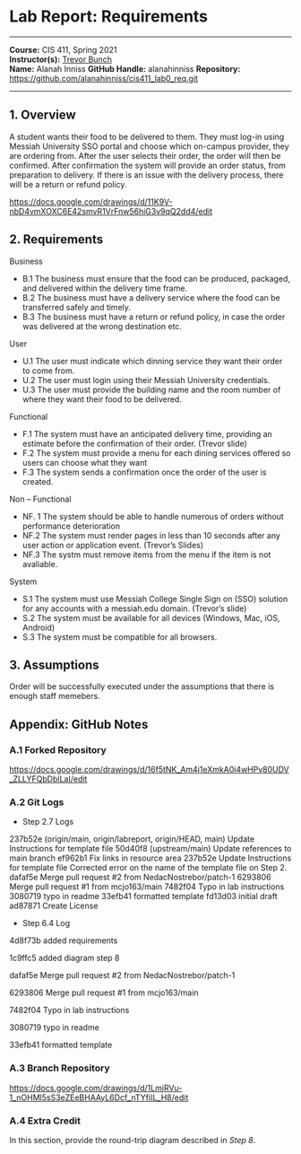 # Lab Report: Requirements
___
**Course:** CIS 411, Spring 2021  
**Instructor(s):** [Trevor Bunch](https://github.com/trevordbunch)  
**Name:** Alanah Inniss
**GitHub Handle:** alanahinniss
**Repository:** https://github.com/alanahinniss/cis411_lab0_req.git
___

## 1. Overview
A student wants their food to be delivered to them. They must log-in using Messiah University SSO portal and choose which on-campus provider, they are ordering from. After the user selects their order, the order will then be confirmed. After confirmation the system will provide an order status, from preparation to delivery. If there is an issue with the delivery process, there will be a return or refund policy.   

https://docs.google.com/drawings/d/11K9V-nbD4vmXOXC6E42smvR1VrFnw56hiG3v9qQ2dd4/edit

## 2. Requirements
  
Business 

* B.1 The business must ensure that the food can be produced, packaged, and delivered within the delivery time frame.
* B.2 The business must have a delivery service where the food can be transferred safely and timely. 
* B.3 The business must have a return or refund policy, in case the order was delivered at the wrong destination etc. 

User

* U.1 The user must indicate which dinning service they want their order to come from. 
* U.2 The user must login using their Messiah University credentials. 
* U.3 The user must provide the building name and the room number of where they want their food to be delivered. 

Functional 

* F.1 The system must have an anticipated delivery time, providing an estimate before the confirmation of their order. (Trevor slide)
* F.2 The system must provide a menu for each dining services offered so users can choose what they want 
* F.3 The system sends a confirmation once the order of the user is created. 

Non – Functional 

* NF. 1 The system should be able to handle numerous of orders without performance deterioration 
* NF.2 The system must render pages in less than 10 seconds after any user action or application event. (Trevor’s Slides) 
* NF.3 The systm must remove items from the menu if the item is not avaliable.

System

* S.1 The system must use Messiah College Single Sign on (SSO) solution for any accounts with a messiah.edu domain. (Trevor’s slide)
* S.2 The system must be available for all devices (Windows, Mac, iOS, Android) 
* S.3 The system must be compatible for all browsers. 

## 3. Assumptions
Order will be successfully executed under the assumptions that there is enough staff memebers.  

## Appendix: GitHub Notes

### A.1 Forked Repository
https://docs.google.com/drawings/d/16f5tNK_Am4j1eXmkA0i4wHPv80UDV_ZLLYFQbDblLaI/edit


### A.2 Git Logs

* Step 2.7 Logs

237b52e (origin/main, origin/labreport, origin/HEAD, main) Update Instructions for template file
50d40f8 (upstream/main) Update references to main branch
ef962b1 Fix links in resource area
237b52e Update Instructions for template file  Corrected error on the name of the template file on Step 2.
dafaf5e Merge pull request #2 from NedacNostrebor/patch-1
6293806 Merge pull request #1 from mcjo163/main
7482f04 Typo in lab instructions 
3080719 typo in readme
33efb41 formatted template
fd13d03 initial draft
ad87871 Create License



* Step 6.4 Log

4d8f73b added requirements 

1c9ffc5 added diagram step 8

dafaf5e Merge pull request #2 from NedacNostrebor/patch-1

6293806 Merge pull request #1 from mcjo163/main

7482f04 Typo in lab instructions 

3080719 typo in readme

33efb41 formatted template

### A.3 Branch Repository

https://docs.google.com/drawings/d/1LmjRVu-1_nOHMl5sS3eZEeBHAAyL6Dcf_nTYfiIL_H8/edit

### A.4 Extra Credit
In this section, provide the round-trip diagram described in *Step 8*.